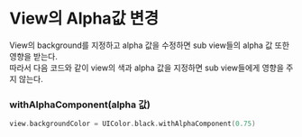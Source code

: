 # View의 Alpha값 변경    
View의 background를 지정하고 alpha 값을 수정하면 sub view들의 alpha 값 또한 영향을 받는다.   
따라서 다음 코드와 같이 view의 색과 alpha 값을 지정하면 sub view들에게 영향을 주지 않는다.    

### withAlphaComponent(alpha 값)
```swift        
view.backgroundColor = UIColor.black.withAlphaComponent(0.75)
```
